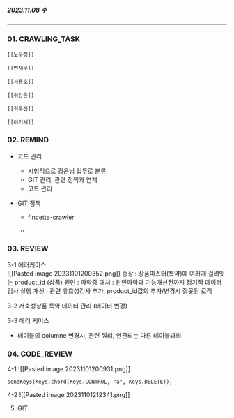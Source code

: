 
##### 2023.11.08 수

---

### 01. CRAWLING_TASK

	[[노우정]]

	[[변재우]]

	[[서용호]]

	[[위강은]]

	[[최우진]] 

	[[이기세]]


### 02. REMIND

- 코드 관리 
	- 시험적으로 강은님 업무로 분류
	- GIT 관리, 관련 정책과 연계
	- 코드 관리

- GIT 정책
	- fincette-crawler

	- 

### 03. REVIEW	

3-1 에러케이스  	
	![[Pasted image 20231101200352.png]]
	증상 : 상품마스터(특약)에 여러개 걸려잇는 product_id (상품)
	원인 : 파악중
	대처 : 원인파악과 기능개선전까지 정기적 데이터 검사 실행
	개선 : 관련 유효성검사 추가, product_id값의 추가/변경시 잘못된 로직

3-2 저축성상품 특약 데이터 관리 (데이터 변경)

3-3 에러 케이스
- 테이블의 columne 변경시,  관련 쿼리, 연관되는 다른 테이블과의 


### 04. CODE_REVIEW

4-1
	![[Pasted image 20231101200931.png]]
	
	sendKeys(Keys.chord(Keys.CONTROL, "a", Keys.DELETE));

4-2
	![[Pasted image 20231101212341.png]]


5. GIT
